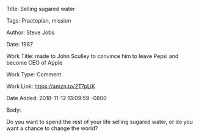 Title:  Selling sugared water

Tags:   Practopian, mission

Author: Steve Jobs

Date:   1987

Work Title: made to John Sculley to convince him to leave Pepsi and become CEO of Apple

Work Type: Comment

Work Link: https://amzn.to/2T7pLiK

Date Added: 2018-11-12 13:09:59 -0800

Body: 

Do you want to spend the rest of your life selling sugared water, or do you want a chance to change the world?

